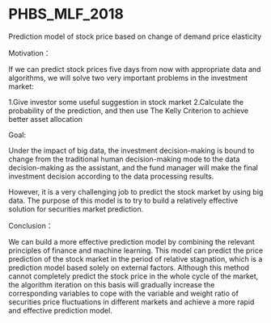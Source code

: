 # PHBS_MLF_2018
 Prediction model of stock price based on change of demand price elasticity 

Motivation：

If we can predict stock prices five days from now with appropriate data and algorithms, we will solve two very important problems in the investment market:

1.Give investor some useful suggestion in stock market
2.Calculate the probability of the prediction, and then use The Kelly Criterion to achieve better asset allocation

Goal:

Under the impact of big data, the investment decision-making is bound to change from the traditional human decision-making mode to the data decision-making as the assistant, and the fund manager will make the final investment decision according to the data processing results.

However, it is a very challenging job to predict the stock market by using big data. The purpose of this model is to try to build a relatively effective solution for securities market prediction.

Conclusion：

We can build a more effective prediction model by combining the relevant principles of finance and machine learning. This model can predict the price prediction of the stock market in the period of relative stagnation, which is a prediction model based solely on external factors. Although this method cannot completely predict the stock price in the whole cycle of the market, the algorithm iteration on this basis will gradually increase the corresponding variables to cope with the variable and weight ratio of securities price fluctuations in different markets and achieve a more rapid and effective prediction model.
